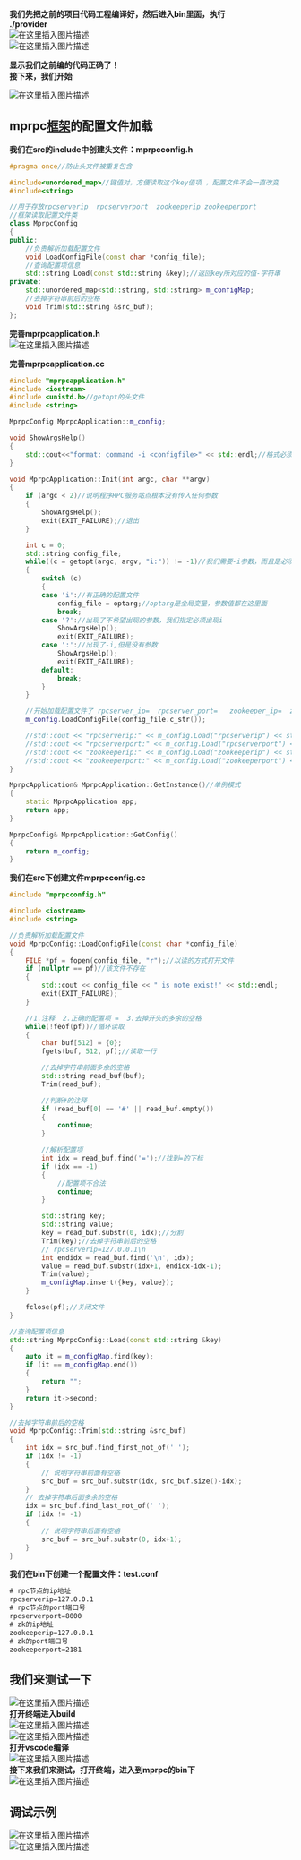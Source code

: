 **我们先把之前的项目代码工程编译好，然后进入bin里面，执行  
./provider**  
![在这里插入图片描述](image/watermark,type_ZmFuZ3poZW5naGVpdGk,shadow_10,text_aHR0cHM6Ly9ibG9nLmNzZG4ubmV0L0xJTlpFWVU2NjY=,size_16,color_FFFFFF,t_70.png)  
![在这里插入图片描述](image/watermark,type_ZHJvaWRzYW5zZmFsbGJhY2s,shadow_50,text_Q1NETiBALeael-azveWuhw==,size_20,color_FFFFFF,t_70,g_se,x_16.png)

**显示我们之前编的代码正确了！**  
**接下来，我们开始**

![在这里插入图片描述](image/0303e9093b6c44cfbf4afb80bc4d1000.png)

## mprpc[框架](https://so.csdn.net/so/search?q=%E6%A1%86%E6%9E%B6&spm=1001.2101.3001.7020)的配置文件加载

**我们在src的include中创建头文件：mprpcconfig.h**

```cpp
#pragma once//防止头文件被重复包含 

#include<unordered_map>//键值对，方便读取这个key值项 ，配置文件不会一直改变 
#include<string>

//用于存放rpcserverip  rpcserverport  zookeeperip zookeeperport
//框架读取配置文件类
class MprpcConfig
{
public:
    //负责解析加载配置文件
    void LoadConfigFile(const char *config_file);
    //查询配置项信息
    std::string Load(const std::string &key);//返回key所对应的值-字符串 
private:
    std::unordered_map<std::string, std::string> m_configMap;
    //去掉字符串前后的空格
    void Trim(std::string &src_buf);
};
```

**完善mprpcapplication.h**  
![在这里插入图片描述](image/watermark,type_ZmFuZ3poZW5naGVpdGk,shadow_10,text_aHR0cHM6Ly9ibG9nLmNzZG4ubmV0L0xJTlpFWVU2NjY=,size_16,color_FFFFFF,t_70-16935584977471.png)

**完善mprpcapplication.cc**

```cpp
#include "mprpcapplication.h"
#include <iostream>
#include <unistd.h>//getopt的头文件
#include <string>

MprpcConfig MprpcApplication::m_config;

void ShowArgsHelp()
{
    std::cout<<"format: command -i <configfile>" << std::endl;//格式必须是command -i <configfile>
}

void MprpcApplication::Init(int argc, char **argv)
{
    if (argc < 2)//说明程序RPC服务站点根本没有传入任何参数
    {
        ShowArgsHelp();
        exit(EXIT_FAILURE);//退出
    }

    int c = 0;
    std::string config_file;
    while((c = getopt(argc, argv, "i:")) != -1)//我们需要-i参数，而且是必须有，所以加上：
    {
        switch (c)
        {
        case 'i'://有正确的配置文件
            config_file = optarg;//optarg是全局变量，参数值都在这里面
            break;
        case '?'://出现了不希望出现的参数，我们指定必须出现i
            ShowArgsHelp();
            exit(EXIT_FAILURE);
        case ':'://出现了-i,但是没有参数
            ShowArgsHelp();
            exit(EXIT_FAILURE);
        default:
            break;
        }
    }

    //开始加载配置文件了 rpcserver_ip=  rpcserver_port=   zookeeper_ip=  zookepper_port=
    m_config.LoadConfigFile(config_file.c_str());

    //std::cout << "rpcserverip:" << m_config.Load("rpcserverip") << std::endl;
    //std::cout << "rpcserverport:" << m_config.Load("rpcserverport") << std::endl;
    //std::cout << "zookeeperip:" << m_config.Load("zookeeperip") << std::endl;
    //std::cout << "zookeeperport:" << m_config.Load("zookeeperport") << std::endl;
}

MprpcApplication& MprpcApplication::GetInstance()//单例模式
{
    static MprpcApplication app;
    return app;
}

MprpcConfig& MprpcApplication::GetConfig()
{
    return m_config;
}
```

**我们在src下创建文件mprpcconfig.cc**

```cpp
#include "mprpcconfig.h"

#include <iostream>
#include <string>

//负责解析加载配置文件
void MprpcConfig::LoadConfigFile(const char *config_file)
{
    FILE *pf = fopen(config_file, "r");//以读的方式打开文件
    if (nullptr == pf)//该文件不存在
    {
        std::cout << config_file << " is note exist!" << std::endl;
        exit(EXIT_FAILURE);
    }

    //1.注释  2.正确的配置项 =  3.去掉开头的多余的空格 
    while(!feof(pf))//循环读取
    {
        char buf[512] = {0};
        fgets(buf, 512, pf);//读取一行

        //去掉字符串前面多余的空格
        std::string read_buf(buf);
        Trim(read_buf);

        //判断#的注释
        if (read_buf[0] == '#' || read_buf.empty())
        {
            continue;
        }

        //解析配置项
        int idx = read_buf.find('=');//找到=的下标
        if (idx == -1)
        {
            //配置项不合法
            continue;
        }

        std::string key;
        std::string value;
        key = read_buf.substr(0, idx);//分割
        Trim(key);//去掉字符串前后的空格
        // rpcserverip=127.0.0.1\n
        int endidx = read_buf.find('\n', idx);
        value = read_buf.substr(idx+1, endidx-idx-1);
        Trim(value);
        m_configMap.insert({key, value});
    }

    fclose(pf);//关闭文件
}

//查询配置项信息
std::string MprpcConfig::Load(const std::string &key)
{
    auto it = m_configMap.find(key);
    if (it == m_configMap.end())
    {
        return "";
    }
    return it->second;
}

//去掉字符串前后的空格
void MprpcConfig::Trim(std::string &src_buf)
{
    int idx = src_buf.find_first_not_of(' ');
    if (idx != -1)
    {
        // 说明字符串前面有空格
        src_buf = src_buf.substr(idx, src_buf.size()-idx);
    }
    // 去掉字符串后面多余的空格
    idx = src_buf.find_last_not_of(' ');
    if (idx != -1)
    {
        // 说明字符串后面有空格
        src_buf = src_buf.substr(0, idx+1);
    }
}
```

**我们在bin下创建一个配置文件：test.conf**

```xml
# rpc节点的ip地址
rpcserverip=127.0.0.1     
# rpc节点的port端口号
rpcserverport=8000
# zk的ip地址
zookeeperip=127.0.0.1
# zk的port端口号
zookeeperport=2181
```

## 我们来测试一下

![在这里插入图片描述](image/watermark,type_ZmFuZ3poZW5naGVpdGk,shadow_10,text_aHR0cHM6Ly9ibG9nLmNzZG4ubmV0L0xJTlpFWVU2NjY=,size_16,color_FFFFFF,t_70-16935584977472.png)  
**打开终端进入build**  
![在这里插入图片描述](image/watermark,type_ZmFuZ3poZW5naGVpdGk,shadow_10,text_aHR0cHM6Ly9ibG9nLmNzZG4ubmV0L0xJTlpFWVU2NjY=,size_16,color_FFFFFF,t_70-16935584977473.png)  
![在这里插入图片描述](image/watermark,type_ZmFuZ3poZW5naGVpdGk,shadow_10,text_aHR0cHM6Ly9ibG9nLmNzZG4ubmV0L0xJTlpFWVU2NjY=,size_16,color_FFFFFF,t_70-16935584977474.png)  
**打开vscode编译**  
![在这里插入图片描述](image/watermark,type_ZmFuZ3poZW5naGVpdGk,shadow_10,text_aHR0cHM6Ly9ibG9nLmNzZG4ubmV0L0xJTlpFWVU2NjY=,size_16,color_FFFFFF,t_70-16935584977475.png)  
**接下来我们来测试，打开终端，进入到mprpc的bin下**  
![在这里插入图片描述](image/watermark,type_ZmFuZ3poZW5naGVpdGk,shadow_10,text_aHR0cHM6Ly9ibG9nLmNzZG4ubmV0L0xJTlpFWVU2NjY=,size_16,color_FFFFFF,t_70-16935584977476.png)

## 调试示例

![在这里插入图片描述](image/watermark,type_ZHJvaWRzYW5zZmFsbGJhY2s,shadow_50,text_Q1NETiBALeael-azveWuhw==,size_20,color_FFFFFF,t_70,g_se,x_16-16935584977477.png)  
![在这里插入图片描述](image/watermark,type_ZHJvaWRzYW5zZmFsbGJhY2s,shadow_50,text_Q1NETiBALeael-azveWuhw==,size_20,color_FFFFFF,t_70,g_se,x_16-16935584977478.png)